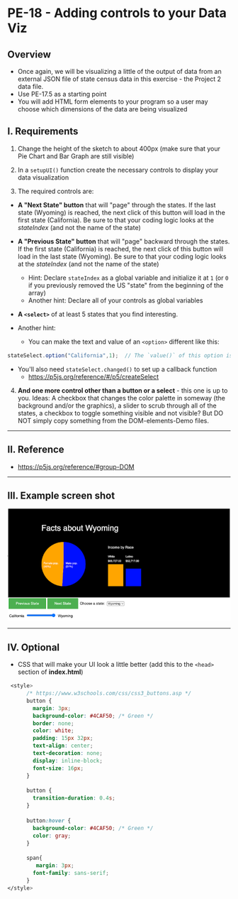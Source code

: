 # PE-18 - Adding controls to your Data Viz


## Overview
- Once again, we will be visualizing a little of the output of data from an external JSON file of state census data in this exercise - the Project 2 data file. 
- Use PE-17.5 as a starting point
- You will add HTML form elements to your program so a user may choose which dimensions of the data are being visualized


## I. Requirements

1) Change the height of the sketch to about 400px (make sure that your Pie Chart and Bar Graph are still visible)

2) In a `setupUI()` function create the necessary controls to display your data visualization

3) The required controls are:

  - **A "Next State" button** that will "page" through the states. If the last state (Wyoming) is reached, the next click of this button will load in the first state (California). Be sure to that your coding logic looks at the *stateIndex* (and not the name of the state)

  - **A "Previous State" button** that will "page" backward through the states. If the first state (California) is reached, the next click of this button will load in the last state (Wyoming). Be sure to that your coding logic looks at the *stateIndex* (and not the name of the state)

    - Hint: Declare `stateIndex` as a global variable and initialize it at `1` (or `0` if you previously removed the US "state" from the beginning of the array)
    - Another hint: Declare all of your controls as global variables

  - **A `<select>`** of at least 5 states that you find interesting.

  - Another hint: 
    - You can make the text and value of an `<option>` different like this:

```js
stateSelect.option("California",1);  // The `value()` of this option is 1
```

  - You'll also need `stateSelect.changed()` to set up a callback function
    - https://p5js.org/reference/#/p5/createSelect
  
  
4) **And one more control other than a button or a select** - this one is up to you. Ideas: A checkbox that changes the color palette in someway (the background and/or the graphics), a slider to scrub through all of the states, a checkbox to toggle something visible and not visible? But DO NOT simply copy something from the DOM-elements-Demo files.

<hr>
  
## II. Reference

  - https://p5js.org/reference/#group-DOM
  
<hr>
  
## III. Example screen shot
  
![screenshot](_images/pe18-1.png)
  
<hr>
  
## IV. Optional

- CSS that will make your UI look a little better (add this to the `<head>` section of **index.html**)
 
```css
 <style>
      /* https://www.w3schools.com/css/css3_buttons.asp */
      button {
        margin: 3px;
        background-color: #4CAF50; /* Green */
        border: none;
        color: white;
        padding: 15px 32px;
        text-align: center;
        text-decoration: none;
        display: inline-block;
        font-size: 16px;
      }

      button {
        transition-duration: 0.4s;
      }

      button:hover {
        background-color: #4CAF50; /* Green */
        color: gray;
      }

      span{
         margin: 3px;
        font-family: sans-serif;
      }
</style>
```

